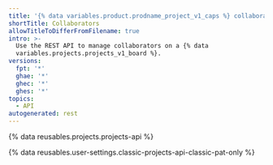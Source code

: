 ```yaml
---
title: '{% data variables.product.prodname_project_v1_caps %} collaborators'
shortTitle: Collaborators
allowTitleToDifferFromFilename: true
intro: >-
  Use the REST API to manage collaborators on a {% data
  variables.projects.projects_v1_board %}.
versions:
  fpt: '*'
  ghae: '*'
  ghec: '*'
  ghes: '*'
topics:
  - API
autogenerated: rest
---
```


{% data reusables.projects.projects-api %}

{% data reusables.user-settings.classic-projects-api-classic-pat-only %}

<!-- Content after this section is automatically generated -->
